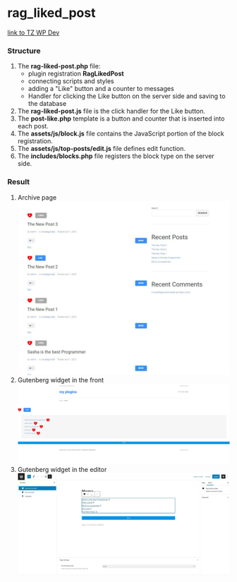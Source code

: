 # rag_liked_post

[link to TZ WP Dev](https://docs.google.com/document/d/1o-GB6jXcUa5sBNpubPEZc7HSiSWvw1xGk295Fg7_RV8/edit)

### Structure

1. The **rag-liked-post.php** file:
   * plugin registration **RagLikedPost**
   * connecting scripts and styles
   * adding a "Like" button and a counter to messages
   * Handler for clicking the Like button on the server side and saving to the database
2. The **rag-liked-post.js** file is the click handler for the Like button.
3. The **post-like.php** template is a button and counter that is inserted into each post.
4. The **assets/js/block.js** file contains the JavaScript portion of the block registration.
5. The **assets/js/top-posts/edit.js** file defines edit function.
6. The **includes/blocks.php** file registers the block type on the server side.

### Result
1. Archive page
   ![Archive page](screen/Screenshot_1.jpg)
2. Gutenberg widget in the front
   ![Archive page](screen/Screenshot_2.jpg)
3. Gutenberg widget in the editor
   ![Archive page](screen/Screenshot_3.jpg)